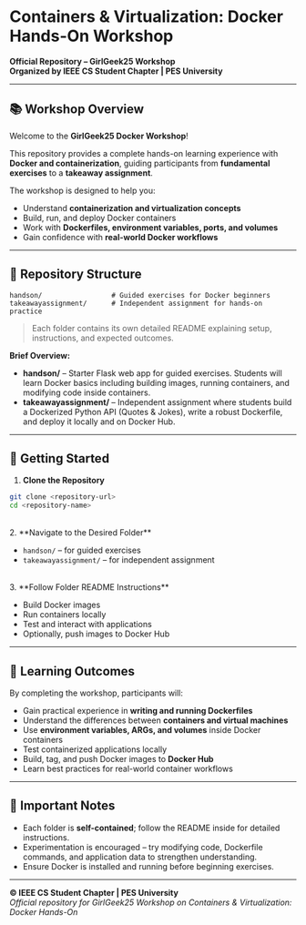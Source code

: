 # **Containers & Virtualization: Docker Hands-On Workshop**

**Official Repository – GirlGeek25 Workshop** <br>
**Organized by IEEE CS Student Chapter | PES University**

---

## **📚 Workshop Overview**

Welcome to the **GirlGeek25 Docker Workshop**!

This repository provides a complete hands-on learning experience with **Docker and containerization**, guiding participants from **fundamental exercises** to a **takeaway assignment**.

The workshop is designed to help you:

* Understand **containerization and virtualization concepts**
* Build, run, and deploy Docker containers
* Work with **Dockerfiles, environment variables, ports, and volumes**
* Gain confidence with **real-world Docker workflows**

---

## **📂 Repository Structure**

```
handson/                 # Guided exercises for Docker beginners
takeawayassignment/      # Independent assignment for hands-on practice
```

> Each folder contains its own detailed README explaining setup, instructions, and expected outcomes.

**Brief Overview:**

* **handson/** – Starter Flask web app for guided exercises. Students will learn Docker basics including building images, running containers, and modifying code inside containers.
* **takeawayassignment/** – Independent assignment where students build a Dockerized Python API (Quotes & Jokes), write a robust Dockerfile, and deploy it locally and on Docker Hub.

---

## **🚀 Getting Started**

1. **Clone the Repository**

```bash
git clone <repository-url>
cd <repository-name>
```
<br>
2. **Navigate to the Desired Folder**

* `handson/` – for guided exercises
* `takeawayassignment/` – for independent assignment
<br>
3. **Follow Folder README Instructions**

* Build Docker images
* Run containers locally
* Test and interact with applications
* Optionally, push images to Docker Hub

---

## **🎯 Learning Outcomes**

By completing the workshop, participants will:

* Gain practical experience in **writing and running Dockerfiles**
* Understand the differences between **containers and virtual machines**
* Use **environment variables, ARGs, and volumes** inside Docker containers
* Test containerized applications locally
* Build, tag, and push Docker images to **Docker Hub**
* Learn best practices for real-world container workflows

---

## **📌 Important Notes**

* Each folder is **self-contained**; follow the README inside for detailed instructions.
* Experimentation is encouraged – try modifying code, Dockerfile commands, and application data to strengthen understanding.
* Ensure Docker is installed and running before beginning exercises.

---

**© IEEE CS Student Chapter | PES University** <br>
*Official repository for GirlGeek25 Workshop on Containers & Virtualization: Docker Hands-On*